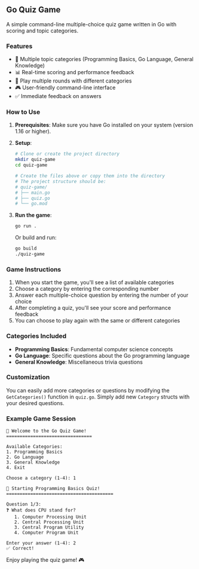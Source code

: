 ## Go Quiz Game

A simple command-line multiple-choice quiz game written in Go with scoring and topic categories.

### Features

- 🎯 Multiple topic categories (Programming Basics, Go Language, General Knowledge)
- 📊 Real-time scoring and performance feedback
- 🔄 Play multiple rounds with different categories
- 🎮 User-friendly command-line interface
- ✅ Immediate feedback on answers

### How to Use

1. **Prerequisites**: Make sure you have Go installed on your system (version 1.16 or higher).

2. **Setup**:
   ```bash
   # Clone or create the project directory
   mkdir quiz-game
   cd quiz-game
   
   # Create the files above or copy them into the directory
   # The project structure should be:
   # quiz-game/
   # ├── main.go
   # ├── quiz.go
   # └── go.mod
   ```

3. **Run the game**:
   ```bash
   go run .
   ```

   Or build and run:
   ```bash
   go build
   ./quiz-game
   ```

### Game Instructions

1. When you start the game, you'll see a list of available categories
2. Choose a category by entering the corresponding number
3. Answer each multiple-choice question by entering the number of your choice
4. After completing a quiz, you'll see your score and performance feedback
5. You can choose to play again with the same or different categories

### Categories Included

- **Programming Basics**: Fundamental computer science concepts
- **Go Language**: Specific questions about the Go programming language
- **General Knowledge**: Miscellaneous trivia questions

### Customization

You can easily add more categories or questions by modifying the `GetCategories()` function in `quiz.go`. Simply add new `Category` structs with your desired questions.

### Example Game Session

```
🎯 Welcome to the Go Quiz Game!
================================

Available Categories:
1. Programming Basics
2. Go Language
3. General Knowledge
4. Exit

Choose a category (1-4): 1

🏁 Starting Programming Basics Quiz!
========================================

Question 1/3:
❓ What does CPU stand for?
   1. Computer Processing Unit
   2. Central Processing Unit
   3. Central Program Utility
   4. Computer Program Unit

Enter your answer (1-4): 2
✅ Correct!
```

Enjoy playing the quiz game! 🎮